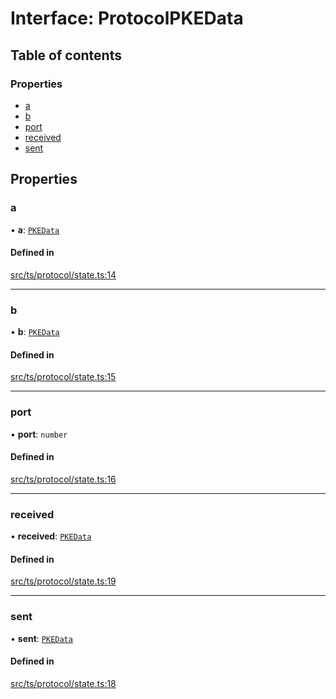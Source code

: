 # Interface: ProtocolPKEData

## Table of contents

### Properties

- [a](ProtocolPKEData.md#a)
- [b](ProtocolPKEData.md#b)
- [port](ProtocolPKEData.md#port)
- [received](ProtocolPKEData.md#received)
- [sent](ProtocolPKEData.md#sent)

## Properties

### a

• **a**: [`PKEData`](PKEData.md)

#### Defined in

[src/ts/protocol/state.ts:14](https://gitlab.com/i3-market/code/wp3/t3.2/i3m-wallet-monorepo/-/blob/e29e1d97/packages/wallet-protocol/src/ts/protocol/state.ts#L14)

___

### b

• **b**: [`PKEData`](PKEData.md)

#### Defined in

[src/ts/protocol/state.ts:15](https://gitlab.com/i3-market/code/wp3/t3.2/i3m-wallet-monorepo/-/blob/e29e1d97/packages/wallet-protocol/src/ts/protocol/state.ts#L15)

___

### port

• **port**: `number`

#### Defined in

[src/ts/protocol/state.ts:16](https://gitlab.com/i3-market/code/wp3/t3.2/i3m-wallet-monorepo/-/blob/e29e1d97/packages/wallet-protocol/src/ts/protocol/state.ts#L16)

___

### received

• **received**: [`PKEData`](PKEData.md)

#### Defined in

[src/ts/protocol/state.ts:19](https://gitlab.com/i3-market/code/wp3/t3.2/i3m-wallet-monorepo/-/blob/e29e1d97/packages/wallet-protocol/src/ts/protocol/state.ts#L19)

___

### sent

• **sent**: [`PKEData`](PKEData.md)

#### Defined in

[src/ts/protocol/state.ts:18](https://gitlab.com/i3-market/code/wp3/t3.2/i3m-wallet-monorepo/-/blob/e29e1d97/packages/wallet-protocol/src/ts/protocol/state.ts#L18)
